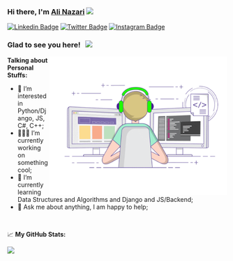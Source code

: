 ### Hi there, I'm <a href="https://github.com/mr-nazari/" target="_blank">Ali Nazari</a> <img src="https://media.giphy.com/media/hvRJCLFzcasrR4ia7z/giphy.gif" width="25px">

[![Linkedin Badge](https://img.shields.io/badge/-LinkedIn-0e76a8?style=flat-square&logo=Linkedin&logoColor=white)](https://www.linkedin.com/in/nazarigh)
[![Twitter Badge](https://img.shields.io/badge/-Twitter-00acee?style=flat-square&logo=Twitter&logoColor=white)](https://twitter.com/alinazarigh)
[![Instagram Badge](https://img.shields.io/badge/-Instagram-e4405f?style=flat-square&logo=Instagram&logoColor=white)](https://www.instagram.com/alinazari_gh/)

### Glad to see you here! &nbsp; ![](https://visitor-badge.glitch.me/badge?page_id=mr-nazari.mr-nazari)

<img align="right" alt="GIF" src="https://github.com/mr-nazari/mr-nazari/blob/main/coding.gif?raw=true" width="408" height="318" />


**Talking about Personal Stuffs:**

- 👀 I’m interested in Python/Django, JS, C#, C++;
- 👨🏻‍💻 I’m currently working on something cool;
- 🚀 I’m currently learning Data Structures and Algorithms and Django and JS/Backend;
- 💬 Ask me about anything, I am happy to help;

</br>

📈 **My GitHub Stats:**

<p>
  <img height="180em" src="https://github-readme-stats.vercel.app/api?username=mr-nazari&show_icons=true&hide_border=true&&count_private=true&include_all_commits=true" />
</p>
